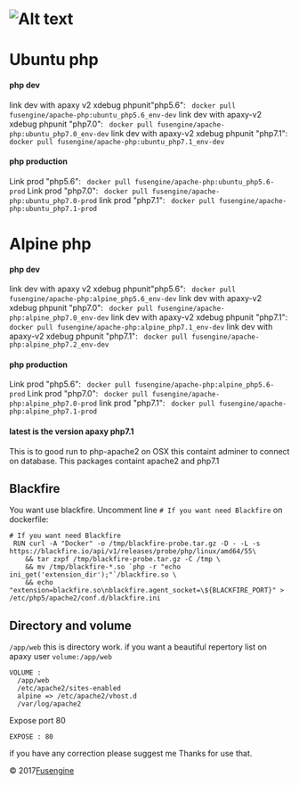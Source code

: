 ![Alt text](http://www.fusengine.ch/img/php7-apache.svg)
========================================================

# Ubuntu php

#### php dev
link dev with apaxy v2  xdebug phpunit"php5.6": ``` docker pull fusengine/apache-php:ubuntu_php5.6_env-dev```
link dev with apaxy-v2 xdebug phpunit "php7.0": ``` docker pull fusengine/apache-php:ubuntu_php7.0_env-dev```
link dev with apaxy-v2 xdebug phpunit "php7.1": ``` docker pull fusengine/apache-php:ubuntu_php7.1_env-dev```

#### php production
Link prod "php5.6": ``` docker pull fusengine/apache-php:ubuntu_php5.6-prod``` 
Link prod "php7.0": ``` docker pull fusengine/apache-php:ubuntu_php7.0-prod``` 
link prod "php7.1": ``` docker pull fusengine/apache-php:ubuntu_php7.1-prod```

# Alpine php

#### php dev
link dev with apaxy v2  xdebug phpunit"php5.6": ``` docker pull fusengine/apache-php:alpine_php5.6_env-dev```
link dev with apaxy-v2 xdebug phpunit "php7.0": ``` docker pull fusengine/apache-php:alpine_php7.0_env-dev```
link dev with apaxy-v2 xdebug phpunit "php7.1": ``` docker pull fusengine/apache-php:alpine_php7.1_env-dev```
link dev with apaxy-v2 xdebug phpunit "php7.1": ``` docker pull fusengine/apache-php:alpine_php7.2_env-dev```

#### php production
Link prod "php5.6": ``` docker pull fusengine/apache-php:alpine_php5.6-prod``` 
Link prod "php7.0": ``` docker pull fusengine/apache-php:alpine_php7.0-prod``` 
link prod "php7.1": ``` docker pull fusengine/apache-php:alpine_php7.1-prod```

#### latest is the version apaxy php7.1

This is to good run to php-apache2 on OSX this containt adminer to connect on database. This packages containt apache2 and php7.1 

Blackfire
---------

You want use blackfire. Uncomment line `# If you want need Blackfire` on dockerfile:

```
# If you want need Blackfire
 RUN curl -A "Docker" -o /tmp/blackfire-probe.tar.gz -D - -L -s https://blackfire.io/api/v1/releases/probe/php/linux/amd64/55\
    && tar zxpf /tmp/blackfire-probe.tar.gz -C /tmp \
    && mv /tmp/blackfire-*.so `php -r "echo ini_get('extension_dir');"`/blackfire.so \
    && echo "extension=blackfire.so\nblackfire.agent_socket=\${BLACKFIRE_PORT}" > /etc/php5/apache2/conf.d/blackfire.ini

```

Directory and volume
--------------------

`/app/web` this is directory work. if you want a beautiful repertory list on apaxy user `volume:/app/web`

```
VOLUME :
  /app/web
  /etc/apache2/sites-enabled
  alpine => /etc/apache2/vhost.d
  /var/log/apache2
```

Expose port 80 

```
EXPOSE : 80
```

if you have any correction please suggest me Thanks for use that.

&copy; 2017[Fusengine](http://fusengine.com)
